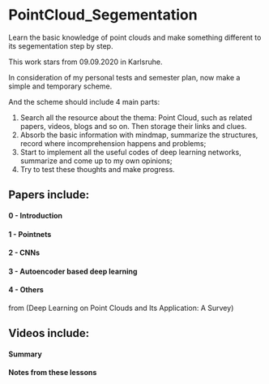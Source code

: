 # PointCloud_Segementation
Learn the basic knowledge of point clouds and make something different to its segementation step by step.

This work stars from 09.09.2020 in Karlsruhe.

In consideration of my personal tests and semester plan, now make a simple and temporary scheme.

And the scheme should include 4 main parts:

1. Search all the resource about the thema: Point Cloud, such as related papers, videos, blogs and so on. Then storage their links and clues.
2. Absorb the basic information with mindmap, summarize the structures, record where incomprehension happens and problems;
3. Start to implement all the useful codes of deep learning networks, summarize and come up to my own opinions;
4. Try to test these thoughts and make progress.


## Papers include:

#### 0 - Introduction
#### 1 - Pointnets
#### 2 - CNNs
#### 3 - Autoencoder based deep learning
#### 4 - Others

from (Deep Learning on Point Clouds and Its Application: A Survey)

## Videos include:
#### Summary
#### Notes from these lessons
